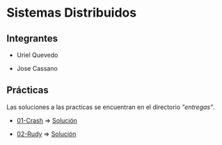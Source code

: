 # Sistemas Distribuidos

## Integrantes

 - Uriel Quevedo
 
 - Jose Cassano

## Prácticas

Las soluciones a las practicas se encuentran en el directorio *"entregas"*.

* [01-Crash](https://gitlab.com/cassa10/sistemas-distribuidos/-/blob/master/pr%C3%A1cticas/01-crash.md) => [Solución](https://gitlab.com/cassa10/sistemas-distribuidos/-/blob/master/entregas/crash)

* [02-Rudy](https://gitlab.com/cassa10/sistemas-distribuidos/-/blob/master/pr%C3%A1cticas/04-rudy.md) => [Solución](https://gitlab.com/cassa10/sistemas-distribuidos/-/tree/master/entregas/rudy)
